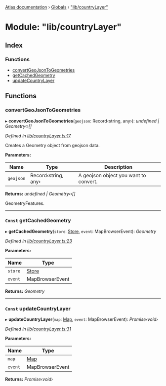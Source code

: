 [Atlas documentation](../README.md) › [Globals](../globals.md) › ["lib/countryLayer"](_lib_countrylayer_.md)

# Module: "lib/countryLayer"

## Index

### Functions

* [convertGeoJsonToGeometries](_lib_countrylayer_.md#convertgeojsontogeometries)
* [getCachedGeometry](_lib_countrylayer_.md#const-getcachedgeometry)
* [updateCountryLayer](_lib_countrylayer_.md#const-updatecountrylayer)

## Functions

###  convertGeoJsonToGeometries

▸ **convertGeoJsonToGeometries**(`geojson`: Record‹string, any›): *undefined | Geometry‹›[]*

*Defined in [lib/countryLayer.ts:17](https://github.com/chronark/atlas/blob/feb671c/src/lib/countryLayer.ts#L17)*

Creates a Geometry object from geojson data.

**Parameters:**

Name | Type | Description |
------ | ------ | ------ |
`geojson` | Record‹string, any› | A geojson object you want to convert. |

**Returns:** *undefined | Geometry‹›[]*

GeometryFeatures.

___

### `Const` getCachedGeometry

▸ **getCachedGeometry**(`store`: [Store](../classes/_state_store_.store.md), `event`: MapBrowserEvent): *Geometry*

*Defined in [lib/countryLayer.ts:23](https://github.com/chronark/atlas/blob/feb671c/src/lib/countryLayer.ts#L23)*

**Parameters:**

Name | Type |
------ | ------ |
`store` | [Store](../classes/_state_store_.store.md) |
`event` | MapBrowserEvent |

**Returns:** *Geometry*

___

### `Const` updateCountryLayer

▸ **updateCountryLayer**(`map`: [Map](../classes/_lib_map_.map.md), `event`: MapBrowserEvent): *Promise‹void›*

*Defined in [lib/countryLayer.ts:31](https://github.com/chronark/atlas/blob/feb671c/src/lib/countryLayer.ts#L31)*

**Parameters:**

Name | Type |
------ | ------ |
`map` | [Map](../classes/_lib_map_.map.md) |
`event` | MapBrowserEvent |

**Returns:** *Promise‹void›*
